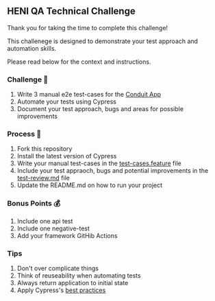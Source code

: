 ## HENI QA Technical Challenge

Thank you for taking the time to complete this challenge!

This challenege is designed to demonstrate your test approach and automation skills.

Please read below for the context and instructions.

### Challenge 🚀
1. Write 3 manual e2e test-cases for the [Conduit App](https://react-redux.realworld.io)
2. Automate your tests using Cypress
3. Document your test approach, bugs and areas for possible improvements

### Process 📄
1. Fork this repository
2. Install the latest version of Cypress
3. Write your manual test-cases in the [test-cases.feature](https://github.com/jhads/QA-Technical-Challenge/blob/master/test-cases.feature) file
4. Include your test appraoch, bugs and potential improvements in the [test-review.md](https://github.com/jhads/QA-Technical-Challenge/blob/master/test-review.md) file
5. Update the README.md on how to run your project

### Bonus Points 💰
1. Include one api test
2. Include one negative-test
3. Add your framework GitHib Actions

### Tips
1. Don't over complicate things
3. Think of reuseability when automating tests 
4. Always return application to initial state
5. Apply Cypress's [best practices](https://docs.cypress.io/guides/references/best-practices)
